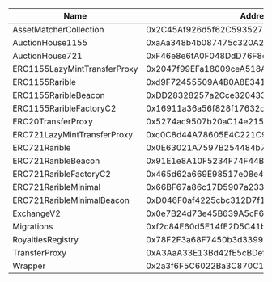  Name | Address | Url 
 --- | --- | ---
 AssetMatcherCollection | 0x2C45Af926d5f62C5935278106800a03eB565778E | https://explorer.mantle.xyz/0x2C45Af926d5f62C5935278106800a03eB565778E 
 AuctionHouse1155 | 0xaAa348b4b087475c320A24719748A2E6be1C2cc8 | https://explorer.mantle.xyz/0xaAa348b4b087475c320A24719748A2E6be1C2cc8 
 AuctionHouse721 | 0xF46e8e6fA0F048DdD76F8c6982eBD059796298B8 | https://explorer.mantle.xyz/0xF46e8e6fA0F048DdD76F8c6982eBD059796298B8 
 ERC1155LazyMintTransferProxy | 0x2047f99EFa18009ceA518AC99cEE8e2151D53eDc | https://explorer.mantle.xyz/0x2047f99EFa18009ceA518AC99cEE8e2151D53eDc 
 ERC1155Rarible | 0xd9F72455509A4B0A8E34153d237c44EEf6a05Ebe | https://explorer.mantle.xyz/0xd9F72455509A4B0A8E34153d237c44EEf6a05Ebe 
 ERC1155RaribleBeacon | 0xDD28328257a2Cce3204332C747Cc350153937A1D | https://explorer.mantle.xyz/0xDD28328257a2Cce3204332C747Cc350153937A1D 
 ERC1155RaribleFactoryC2 | 0x16911a36a56f828f17632cD4915614Dd5c7a45e0 | https://explorer.mantle.xyz/0x16911a36a56f828f17632cD4915614Dd5c7a45e0 
 ERC20TransferProxy | 0x5274ac9507b20aC14e215B098479bd69733fA98A | https://explorer.mantle.xyz/0x5274ac9507b20aC14e215B098479bd69733fA98A 
 ERC721LazyMintTransferProxy | 0xc0C8d44A78605E4C221C9506DA737bB2A5dfd537 | https://explorer.mantle.xyz/0xc0C8d44A78605E4C221C9506DA737bB2A5dfd537 
 ERC721Rarible | 0x0E63021A7597B254484b7F99dDD9b319591350B6 | https://explorer.mantle.xyz/0x0E63021A7597B254484b7F99dDD9b319591350B6 
 ERC721RaribleBeacon | 0x91E1e8A10F5234F74F44BD08e18D67D0AEd7C508 | https://explorer.mantle.xyz/0x91E1e8A10F5234F74F44BD08e18D67D0AEd7C508 
 ERC721RaribleFactoryC2 | 0x465d62a669E98517e08e4E3D809A28FAF3DfbAE1 | https://explorer.mantle.xyz/0x465d62a669E98517e08e4E3D809A28FAF3DfbAE1 
 ERC721RaribleMinimal | 0x66BF67a86c17D5907a233D07226224c271acd563 | https://explorer.mantle.xyz/0x66BF67a86c17D5907a233D07226224c271acd563 
 ERC721RaribleMinimalBeacon | 0xD046F0af4225cbc312D7f1b44E00401f931B8AEe | https://explorer.mantle.xyz/0xD046F0af4225cbc312D7f1b44E00401f931B8AEe 
 ExchangeV2 | 0x0e7B24d73e45B639A5cF674C5f2Bb02930716f87 | https://explorer.mantle.xyz/0x0e7B24d73e45B639A5cF674C5f2Bb02930716f87 
 Migrations | 0xf2c84E60d5E14fE2D5C41bbdDBE8989DbDE5843e | https://explorer.mantle.xyz/0xf2c84E60d5E14fE2D5C41bbdDBE8989DbDE5843e 
 RoyaltiesRegistry | 0x78F2F3a68F7450b3d33994D3BA9CA11D103f02CC | https://explorer.mantle.xyz/0x78F2F3a68F7450b3d33994D3BA9CA11D103f02CC 
 TransferProxy | 0xA3AaA33E13Bd42fE5cBDefC72fB0a0888cfB44C0 | https://explorer.mantle.xyz/0xA3AaA33E13Bd42fE5cBDefC72fB0a0888cfB44C0 
 Wrapper | 0x2a3f6F5C6022Ba3C870C108ee8C5C3D371d43b44 | https://explorer.mantle.xyz/0x2a3f6F5C6022Ba3C870C108ee8C5C3D371d43b44 
